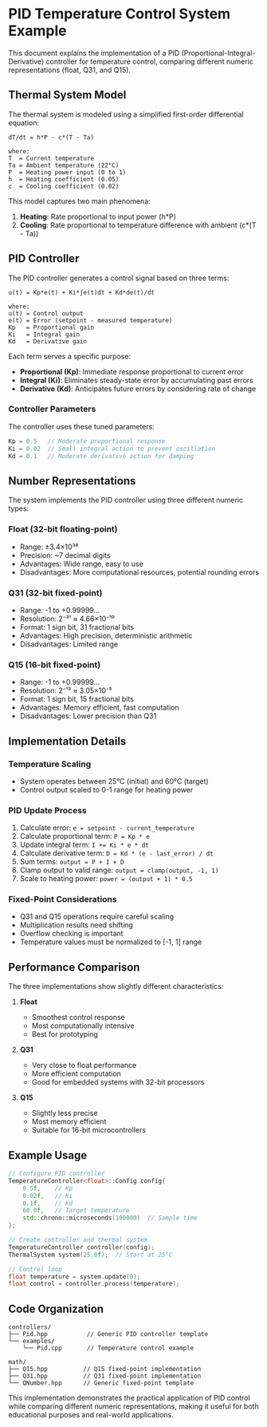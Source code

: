 # PID Temperature Control System Example

This document explains the implementation of a PID (Proportional-Integral-Derivative) controller for temperature control, comparing different numeric representations (float, Q31, and Q15).

## Thermal System Model

The thermal system is modeled using a simplified first-order differential equation:

```
dT/dt = h*P - c*(T - Ta)

where:
T  = Current temperature
Ta = Ambient temperature (22°C)
P  = Heating power input (0 to 1)
h  = Heating coefficient (0.05)
c  = Cooling coefficient (0.02)
```

This model captures two main phenomena:
1. **Heating**: Rate proportional to input power (h*P)
2. **Cooling**: Rate proportional to temperature difference with ambient (c*(T - Ta))

## PID Controller

The PID controller generates a control signal based on three terms:

```
u(t) = Kp*e(t) + Ki*∫e(t)dt + Kd*de(t)/dt

where:
u(t) = Control output
e(t) = Error (setpoint - measured temperature)
Kp   = Proportional gain
Ki   = Integral gain
Kd   = Derivative gain
```

Each term serves a specific purpose:
- **Proportional (Kp)**: Immediate response proportional to current error
- **Integral (Ki)**: Eliminates steady-state error by accumulating past errors
- **Derivative (Kd)**: Anticipates future errors by considering rate of change

### Controller Parameters

The controller uses these tuned parameters:
```cpp
Kp = 0.5   // Moderate proportional response
Ki = 0.02  // Small integral action to prevent oscillation
Kd = 0.1   // Moderate derivative action for damping
```

## Number Representations

The system implements the PID controller using three different numeric types:

### Float (32-bit floating-point)
- Range: ±3.4×10³⁸
- Precision: ~7 decimal digits
- Advantages: Wide range, easy to use
- Disadvantages: More computational resources, potential rounding errors

### Q31 (32-bit fixed-point)
- Range: -1 to +0.99999...
- Resolution: 2⁻³¹ ≈ 4.66×10⁻¹⁰
- Format: 1 sign bit, 31 fractional bits
- Advantages: High precision, deterministic arithmetic
- Disadvantages: Limited range

### Q15 (16-bit fixed-point)
- Range: -1 to +0.99999...
- Resolution: 2⁻¹⁵ ≈ 3.05×10⁻⁵
- Format: 1 sign bit, 15 fractional bits
- Advantages: Memory efficient, fast computation
- Disadvantages: Lower precision than Q31

## Implementation Details

### Temperature Scaling
- System operates between 25°C (initial) and 60°C (target)
- Control output scaled to 0-1 range for heating power

### PID Update Process
1. Calculate error: `e = setpoint - current_temperature`
2. Calculate proportional term: `P = Kp * e`
3. Update integral term: `I += Ki * e * dt`
4. Calculate derivative term: `D = Kd * (e - last_error) / dt`
5. Sum terms: `output = P + I + D`
6. Clamp output to valid range: `output = clamp(output, -1, 1)`
7. Scale to heating power: `power = (output + 1) * 0.5`

### Fixed-Point Considerations
- Q31 and Q15 operations require careful scaling
- Multiplication results need shifting
- Overflow checking is important
- Temperature values must be normalized to [-1, 1] range

## Performance Comparison

The three implementations show slightly different characteristics:

1. **Float**
   - Smoothest control response
   - Most computationally intensive
   - Best for prototyping

2. **Q31**
   - Very close to float performance
   - More efficient computation
   - Good for embedded systems with 32-bit processors

3. **Q15**
   - Slightly less precise
   - Most memory efficient
   - Suitable for 16-bit microcontrollers

## Example Usage

```cpp
// Configure PID controller
TemperatureController<float>::Config config{
    0.5f,    // Kp
    0.02f,   // Ki
    0.1f,    // Kd
    60.0f,   // Target temperature
    std::chrono::microseconds(100000)  // Sample time
};

// Create controller and thermal system
TemperatureController controller(config);
ThermalSystem system(25.0f);  // Start at 25°C

// Control loop
float temperature = system.update(0);
float control = controller.process(temperature);
```

## Code Organization

```
controllers/
├── Pid.hpp           // Generic PID controller template
└── examples/
    └── Pid.cpp       // Temperature control example

math/
├── Q15.hpp          // Q15 fixed-point implementation
├── Q31.hpp          // Q31 fixed-point implementation
└── QNumber.hpp      // Generic fixed-point template
```

This implementation demonstrates the practical application of PID control while comparing different numeric representations, making it useful for both educational purposes and real-world applications.
